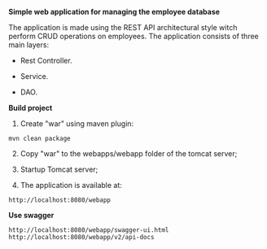 **Simple web application for managing the employee database**

The application is made using the REST API architectural 
style witch perform CRUD operations on employees.
The application consists of three main layers:

- Rest Controller.

- Service.

- DAO.

**Build project**

1. Create "war" using maven plugin:
```
mvn clean package
```
2. Copy "war" to the webapps/webapp folder of the tomcat server;

3. Startup Tomcat server;

4. The application is available at:
```
http://localhost:8080/webapp
```

**Use swagger**
```
http://localhost:8080/webapp/swagger-ui.html
http://localhost:8080/webapp/v2/api-docs
```